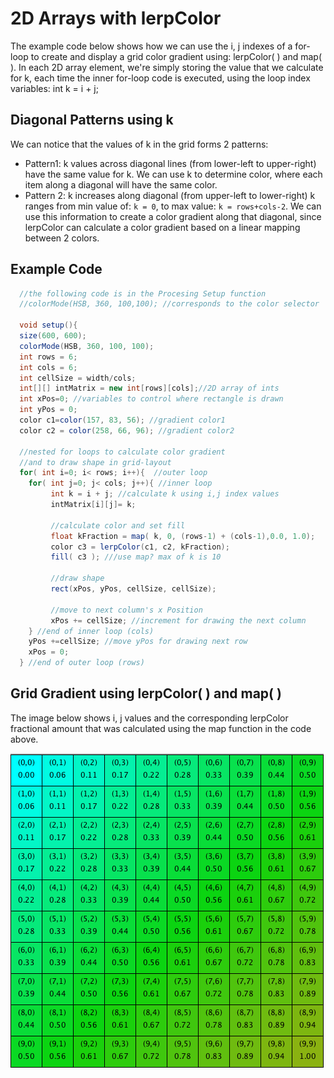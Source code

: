 # 2D Arrays with lerpColor

The example code below shows how we can use the i, j indexes of a for-loop to create and display a grid color gradient using: lerpColor( ) and map( ). In each 2D array element, we're simply storing the value that we calculate for k, each time the inner for-loop code is executed, using the loop index variables: int k = i + j;

## Diagonal Patterns using k

We can notice that the values of k in the grid forms 2 patterns:

* Pattern1: k values across diagonal lines (from lower-left to upper-right) have the same value for k. We can use k to determine color, where each item along a diagonal will have the same color. &#x20;
* Pattern 2: k increases along diagonal (from upper-left to lower-right) k ranges from min value of: `k = 0`, to max value: `k = rows+cols-2`. We can use this information to create a color gradient along that diagonal, since lerpColor can calculate a color gradient based on a linear mapping between 2 colors. &#x20;

## Example Code

```java
  //the following code is in the Procesing Setup function
  //colorMode(HSB, 360, 100,100); //corresponds to the color selector

  void setup(){
  size(600, 600);
  colorMode(HSB, 360, 100, 100);
  int rows = 6;
  int cols = 6;
  int cellSize = width/cols;
  int[][] intMatrix = new int[rows][cols];//2D array of ints
  int xPos=0; //variables to control where rectangle is drawn
  int yPos = 0;
  color c1=color(157, 83, 56); //gradient color1
  color c2 = color(258, 66, 96); //gradient color2

  //nested for loops to calculate color gradient
  //and to draw shape in grid-layout
  for( int i=0; i< rows; i++){  //outer loop
    for( int j=0; j< cols; j++){ //inner loop
         int k = i + j; //calculate k using i,j index values
         intMatrix[i][j]= k;

         //calculate color and set fill
         float kFraction = map( k, 0, (rows-1) + (cols-1),0.0, 1.0);
         color c3 = lerpColor(c1, c2, kFraction);
         fill( c3 ); ///use map? max of k is 10

         //draw shape
         rect(xPos, yPos, cellSize, cellSize);

         //move to next column's x Position
         xPos += cellSize; //increment for drawing the next column
    } //end of inner loop (cols)
    yPos +=cellSize; //move yPos for drawing next row
    xPos = 0;
  } //end of outer loop (rows)
```

## Grid Gradient using lerpColor( ) and map( )

The image below shows i, j values and the corresponding lerpColor fractional amount that was calculated using the map function in the code above.

![](<../.gitbook/assets/Screen Shot 2018-02-14 at 9.25.25 AM.png>)
